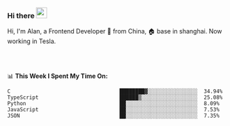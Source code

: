 ### Hi there <img src="https://media.giphy.com/media/hvRJCLFzcasrR4ia7z/giphy.gif" width="25px">

<!-- ![visitors](https://visitor-badge.glitch.me/badge?page_id=dislfyer.dislfyer) -->

Hi, I'm Alan, a Frontend Developer 🚀 from China, 🏠 base in shanghai. Now working in Tesla.

<br/>
<br/>

📊 **This Week I Spent My Time On:**


<!--START_SECTION:waka-->

```text
C                                   ████████▓░░░░░░░░░░░░░░░░  34.94%
TypeScript                          ██████▒░░░░░░░░░░░░░░░░░░  25.08%
Python                              ██░░░░░░░░░░░░░░░░░░░░░░░  8.09%
JavaScript                          ██░░░░░░░░░░░░░░░░░░░░░░░  7.53%
JSON                                ██░░░░░░░░░░░░░░░░░░░░░░░  7.35%
```

<!--END_SECTION:waka-->

<!--
**About Me:**
 -->
